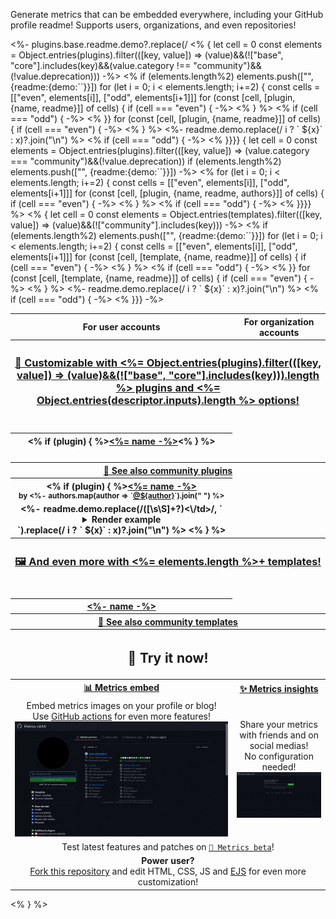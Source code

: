 Generate metrics that can be embedded everywhere, including your GitHub profile readme! Supports users, organizations, and even repositories!

<table>
  <tr>
    <th align="center">For user accounts</th>
    <th align="center">For organization accounts</th>
  </tr>
  <tr>
    <%- plugins.base.readme.demo?.replace(/<img src=/g, `<img alt="" width="400" src=`) %>
  </tr>
<% {
  let cell = 0
  const elements = Object.entries(plugins).filter(([key, value]) => (value)&&(!["base", "core"].includes(key)&&(value.category !== "community")&&(!value.deprecation)))
-%>
  <tr>
    <th colspan="2" align="center">
      <h3><a href="/README.md#-plugins">🧩 Customizable with <%= Object.entries(plugins).filter(([key, value]) => (value)&&(!["base", "core"].includes(key))).length %> plugins and <%= Object.entries(descriptor.inputs).length %> options!</a></h3>
    </th>
  </tr>
<%  if (elements.length%2)
      elements.push(["", {readme:{demo:`<td align="center"><img width="900" height="1" alt=""></td>`}}])
    for (let i = 0; i < elements.length; i+=2) {
    const cells = [["even", elements[i]], ["odd", elements[i+1]]]
      for (const [cell, [plugin, {name, readme}]] of cells) {
        if (cell === "even") {
-%>
  <tr>
<% } %>    <th><% if (plugin) { %><a href="source/plugins/<%= plugin %>/README.md"><%= name -%></a><% } %></th>
<%      if (cell === "odd") {
-%>  </tr>
<% }}
      for (const [cell, [plugin, {name, readme}]] of cells) {
        if (cell === "even") {
-%>
  <tr>
<% } %>    <%- readme.demo.replace(/<img src=/g, `<img alt="" width="400" src=`)?.split("\n")?.map((x, i) => i ? `  ${x}` : x)?.join("\n") %>
<%      if (cell === "odd") {
-%>  </tr>
<% }}}} {
  let cell = 0
  const elements = Object.entries(plugins).filter(([key, value]) => (value.category === "community")&&(!value.deprecation))
  if (elements.length%2)
    elements.push(["", {readme:{demo:`<td align="center"><img width="900" height="1" alt=""></td>`}}])
-%>
  <tr>
    <th colspan="2" align="center">
      <a href="/source/plugins/community/README.md">🎲 See also community plugins</a>
    </th>
  </tr>
<%
  for (let i = 0; i < elements.length; i+=2) {
    const cells = [["even", elements[i]], ["odd", elements[i+1]]]
      for (const [cell, [plugin, {name, readme, authors}]] of cells) {
        if (cell === "even") {
-%>
  <tr>
<% } %>    <th><% if (plugin) { %><a href="source/plugins/community/<%= plugin %>/README.md"><%= name -%></a><br><sup>by <%- authors.map(author => `<a href="https://github.com/${author}">@${author}</a>`).join(" ") %></sup>
<%- readme.demo.replace(/<td.*?>([\s\S]+?)<\/td>/, `<details><summary>Render example</summary>$1</details>`).replace(/<img src=/g, `<img alt="" width="400" src=`)?.split("\n")?.map((x, i) => i ? `  ${x}` : x)?.join("\n") %>
<% } %>
</th>
<%      if (cell === "odd") {
-%>  </tr>
<% }}}} %>
<% {
  let cell = 0
  const elements = Object.entries(templates).filter(([key, value]) => (value)&&(!["community"].includes(key)))
-%>
  <tr>
    <th colspan="2" align="center">
      <h3><a href="/README.md#%EF%B8%8F-templates">🖼️ And even more with <%= elements.length %>+ templates!</a></h3>
    </th>
  </tr>
<%  if (elements.length%2)
      elements.push(["", {readme:{demo:`<td align="center"><img width="900" height="1" alt=""></td>`}}])
    for (let i = 0; i < elements.length; i+=2) {
    const cells = [["even", elements[i]], ["odd", elements[i+1]]]
      for (const [cell, [template, {name, readme}]] of cells) {
        if (cell === "even") {
-%>
  <tr>
<% } %>    <th><a href="/source/templates/<%= template %>/README.md"><%- name -%></a></th>
<%      if (cell === "odd") {
-%>  </tr>
<% }}
    for (const [cell, [template, {name, readme}]] of cells) {
        if (cell === "even") {
-%>
  <tr>
<% } %>    <%- readme.demo.replace(/<img src=/g, `<img alt="" width="400" src=`)?.split("\n")?.map((x, i) => i ? `  ${x}` : x)?.join("\n") %>
<%      if (cell === "odd") {
-%>  </tr>
<% }}} -%>
  <tr>
    <th colspan="2"><a href="/source/templates/community/README.md">📕 See also community templates</a></th>
  </tr>
  <tr>
    <th colspan="2"><h2>🦑 Try it now!</h2></th>
  </tr>
  <tr>
    <th><a href="https://metrics.lecoq.io/embed">📊 Metrics embed</a></th>
    <th><a href="https://metrics.lecoq.io/insights">✨ Metrics insights</a></th>
  </tr>
  <tr>
    <td align="center">
      Embed metrics images on your profile or blog!<br>
      Use <a href="https://github.com/marketplace/actions/metrics-embed">GitHub actions</a> for even more features!<br>
      <img src="/.github/readme/imgs/features_embed.gif" width="360">
    </td>
    <td align="center">
      Share your metrics with friends and on social medias!<br>
      No configuration needed!<br>
      <img src="/.github/readme/imgs/features_insights.gif" width="360">
    </td>
  </tr>
  <tr>
    <td align="center" colspan="2">
      Test latest features and patches on <code><a href="https://beta-metrics.lecoq.io">🧪 Metrics beta</a></code>!
    </td>
  </tr>
  <tr>
    <td align="center" colspan="2">
      <b>Power user?</b><br>
      <a href="https://github.com/lowlighter/metrics/fork">Fork this repository</a> and edit HTML, CSS, JS and <a href="https://github.com/mde/ejs">EJS</a> for even more customization!
    </td>
  </tr>
</table>
<% } %>
